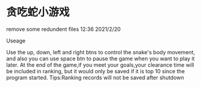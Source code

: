 # 贪吃蛇小游戏
remove some redundent files                             12:36  2021/2/20

Useage

Use the up, down, left and right btns to control the snake's body movement,
and also you can use space btn to pause the game when you want to play it later.
At the end of the game,if you meet your goals,your clearance time will be included in ranking,
but it would only be saved if it is top 10 since the program started.
Tips:Ranking records will not be saved after shutdown 
